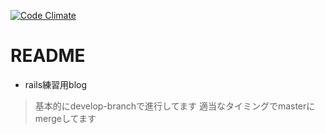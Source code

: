 [![Code Climate](https://codeclimate.com/github/MaxMEllon/MeloBlo/badges/gpa.svg)](https://codeclimate.com/github/MaxMEllon/MeloBlo)

# README

- rails練習用blog

> 基本的にdevelop-branchで進行してます
> 適当なタイミングでmasterにmergeしてます

